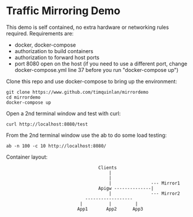 # Traffic Mirroring Demo

This demo is self contained, no extra hardware or networking rules required. Requirements are:
* docker, docker-compose
* authorization to build containers
* authorization to forward host ports
* port 8080 open on the host (if you need to use a different port, change docker-compose.yml line 37 before you run "docker-compose up")

Clone this repo and use docker-compose to bring up the environment:

    git clone https://www.github.com/timquinlan/mirrordemo
    cd mirrordemo
    docker-compose up

Open a 2nd terminal window and test with curl:

    curl http://localhost:8080/test

From the 2nd terminal window use the ab to do some load testing:

    ab -n 100 -c 10 http://localhost:8080/
    
Container layout:

                                       Clients
                                           |
                                           |
                                           |               --- Mirror1
                                       Apigw --------------|
                                           |               --- Mirror2
                                  ------------------
                                |          |         |                            
                               App1       App2      App3                  
